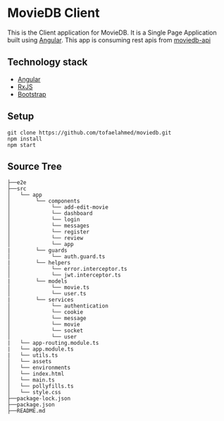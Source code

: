 # MovieDB Client

This is the Client application for MovieDB. It is a Single Page Application built using [Angular](https://angular.io). This app is consuming rest apis from [moviedb-api](https://github.com/tofaelahmed/moviedb-api)

## Technology stack

- [Angular](https://angular.io)
- [RxJS](https://angular.io/guide/rx-library)
- [Bootstrap](https://getbootstrap.com/)

## Setup

```
git clone https://github.com/tofaelahmed/moviedb.git
npm install
npm start
```

## Source Tree

```
├──e2e
├──src
│   └── app
│        └── components
│             └── add-edit-movie
│             └── dashboard
│             └── login
│             └── messages
│             └── register
│             └── review
│             └── app
|        └── guards
│             └── auth.guard.ts
|        └── helpers
│             └── error.interceptor.ts
│             └── jwt.interceptor.ts
|        └── models
│             └── movie.ts
│             └── user.ts
|        └── services
│             └── authentication
│             └── cookie
│             └── message
│             └── movie
│             └── socket
│             └── user
|   └── app-routing.module.ts
|   └── app.module.ts
|   └── utils.ts
│   └── assets
│   └── environments
│   └── index.html
│   └── main.ts
│   └── pollyfills.ts
│   └── style.css
├──package-lock.json
├──package.json
├──README.md
```
